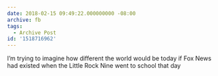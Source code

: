 ```yaml
---
date: 2018-02-15 09:49:22.000000000 -08:00
archive: fb
tags: 
  - Archive Post
id: '1518716962'
---
```


I’m trying to imagine how different the world would be today if Fox News had existed when the Little Rock Nine went to school that day
